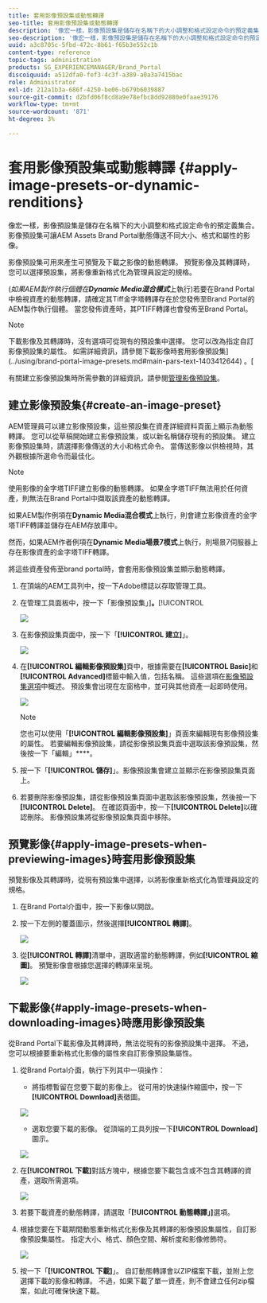 ```yaml
---
title: 套用影像預設集或動態轉譯
seo-title: 套用影像預設集或動態轉譯
description: '像宏一樣，影像預設集是儲存在名稱下的大小調整和格式設定命令的預定義集合。 影像預設集可讓AEM Assets Brand Portal動態傳送不同大小、格式和屬性的影像。 '
seo-description: '像宏一樣，影像預設集是儲存在名稱下的大小調整和格式設定命令的預定義集合。 影像預設集可讓AEM Assets Brand Portal動態傳送不同大小、格式和屬性的影像。 '
uuid: a3c8705c-5fbd-472c-8b61-f65b3e552c1b
content-type: reference
topic-tags: administration
products: SG_EXPERIENCEMANAGER/Brand_Portal
discoiquuid: a512dfa0-fef3-4c3f-a389-a0a3a7415bac
role: Administrator
exl-id: 212a1b3a-686f-4250-be06-b679b6039887
source-git-commit: d2bfd06f8cd8a9e78efbc8dd92880e0faae39176
workflow-type: tm+mt
source-wordcount: '871'
ht-degree: 3%

---
```


# 套用影像預設集或動態轉譯 {#apply-image-presets-or-dynamic-renditions}

像宏一樣，影像預設集是儲存在名稱下的大小調整和格式設定命令的預定義集合。 影像預設集可讓AEM Assets Brand Portal動態傳送不同大小、格式和屬性的影像。

影像預設集可用來產生可預覽及下載之影像的動態轉譯。 預覽影像及其轉譯時，您可以選擇預設集，將影像重新格式化為管理員設定的規格。

(*如果AEM製作執行個體在&#x200B;**Dynamic Media混合模式***上執行)若要在Brand Portal中檢視資產的動態轉譯，請確定其Tiff金字塔轉譯存在於您發佈至Brand Portal的AEM製作執行個體。 當您發佈資產時，其PTIFF轉譯也會發佈至Brand Portal。

>[!NOTE]
>
>下載影像及其轉譯時，沒有選項可從現有的預設集中選擇。 您可以改為指定自訂影像預設集的屬性。 如需詳細資訊，請參閱下載影像時套用影像預設集](../using/brand-portal-image-presets.md#main-pars-text-1403412644) 。[


有關建立影像預設集時所需參數的詳細資訊，請參閱[管理影像預設集](https://docs.adobe.com/docs/en/AEM/6-0/administer/integration/dynamic-media/image-presets.html)。

## 建立影像預設集{#create-an-image-preset}

AEM管理員可以建立影像預設集，這些預設集在資產詳細資料頁面上顯示為動態轉譯。 您可以從草稿開始建立影像預設集，或以新名稱儲存現有的預設集。 建立影像預設集時，請選擇影像傳送的大小和格式命令。 當傳送影像以供檢視時，其外觀根據所選命令而最佳化。

>[!NOTE]
>
>使用影像的金字塔TIFF建立影像的動態轉譯。 如果金字塔TIFF無法用於任何資產，則無法在Brand Portal中擷取該資產的動態轉譯。
>
>如果AEM製作例項在&#x200B;**Dynamic Media混合模式**&#x200B;上執行，則會建立影像資產的金字塔TIFF轉譯並儲存在AEM存放庫中。
>
>然而，如果AEM作者例項在&#x200B;**Dynamic Media場景7模式**&#x200B;上執行，則場景7伺服器上存在影像資產的金字塔TIFF轉譯。
>
>將這些資產發佈至brand portal時，會套用影像預設集並顯示動態轉譯。


1. 在頂端的AEM工具列中，按一下Adobe標誌以存取管理工具。

1. 在管理工具面板中，按一下「影像預設集」]**。**[!UICONTROL 

   ![](assets/admin-tools-panel-4.png)

1. 在影像預設集頁面中，按一下「**[!UICONTROL 建立]**」。

   ![](assets/image_preset_homepage.png)

1. 在&#x200B;**[!UICONTROL 編輯影像預設集]**&#x200B;頁中，根據需要在&#x200B;**[!UICONTROL Basic]**&#x200B;和&#x200B;**[!UICONTROL Advanced]**&#x200B;標籤中輸入值，包括名稱。 這些選項在[影像預設集選項](https://docs.adobe.com/docs/en/AEM/6-0/administer/integration/dynamic-media/image-presets.html#Image%20preset%20options)中概述。 預設集會出現在左窗格中，並可與其他資產一起即時使用。

   ![](assets/image_preset_create.png)

   >[!NOTE]
   >
   >您也可以使用「**[!UICONTROL 編輯影像預設集]**」頁面來編輯現有影像預設集的屬性。 若要編輯影像預設集，請從影像預設集頁面中選取該影像預設集，然後按一下「編輯」****。

1. 按一下「**[!UICONTROL 儲存]**」。影像預設集會建立並顯示在影像預設集頁面上。
1. 若要刪除影像預設集，請從影像預設集頁面中選取該影像預設集，然後按一下&#x200B;**[!UICONTROL Delete]**。 在確認頁面中，按一下&#x200B;**[!UICONTROL Delete]**&#x200B;以確認刪除。 影像預設集將從影像預設集頁面中移除。

## 預覽影像{#apply-image-presets-when-previewing-images}時套用影像預設集

預覽影像及其轉譯時，從現有預設集中選擇，以將影像重新格式化為管理員設定的規格。

1. 在Brand Portal介面中，按一下影像以開啟。
1. 按一下左側的覆蓋圖示，然後選擇&#x200B;**[!UICONTROL 轉譯]**。

   ![](assets/image-preset-previewrenditions.png)

1. 從&#x200B;**[!UICONTROL 轉譯]**&#x200B;清單中，選取適當的動態轉譯，例如&#x200B;**[!UICONTROL 縮圖]**。 預覽影像會根據您選擇的轉譯來呈現。

   ![](assets/image-preset-previewrenditionthumbnail.png)

## 下載影像{#apply-image-presets-when-downloading-images}時應用影像預設集

從Brand Portal下載影像及其轉譯時，無法從現有的影像預設集中選擇。 不過，您可以根據要重新格式化影像的屬性來自訂影像預設集屬性。

1. 從Brand Portal介面，執行下列其中一項操作：

   * 將指標暫留在您要下載的影像上。 從可用的快速操作縮圖中，按一下&#x200B;**[!UICONTROL Download]**&#x200B;表徵圖。

   ![](assets/downloadsingleasset.png)

   * 選取您要下載的影像。 從頂端的工具列按一下&#x200B;**[!UICONTROL Download]**&#x200B;圖示。

   ![](assets/downloadassets.png)

1. 在&#x200B;**[!UICONTROL 下載]**&#x200B;對話方塊中，根據您要下載包含或不包含其轉譯的資產，選取所需選項。

   ![](assets/donload-assets-dialog.png)

1. 若要下載資產的動態轉譯，請選取「**[!UICONTROL 動態轉譯」]**&#x200B;選項。
1. 根據您要在下載期間動態重新格式化影像及其轉譯的影像預設集屬性，自訂影像預設集屬性。 指定大小、格式、顏色空間、解析度和影像修飾符。

   ![](assets/dynamicrenditions.png)

1. 按一下「**[!UICONTROL 下載]**」。 自訂動態轉譯會以ZIP檔案下載，並附上您選擇下載的影像和轉譯。 不過，如果下載了單一資產，則不會建立任何zip檔案，如此可確保快速下載。
